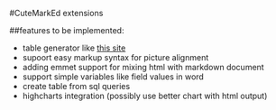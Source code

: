 #CuteMarkEd extensions

##features to be implemented:
* table generator like [this site](http://www.tablesgenerator.com/markdown_tables)
* supoort easy markup syntax for picture alignment
* adding emmet support for mixing html with markdown document
* support simple variables like field values in word
* create table from sql queries
* highcharts integration (possibly use better chart with html output)

